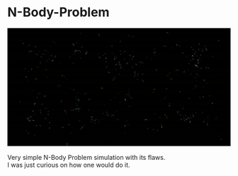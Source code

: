 # N-Body-Problem

![Demo-Preview](media/n-body-problem-demo.gif)

Very simple N-Body Problem simulation with its flaws.
<br>
I was just curious on how one would do it.
